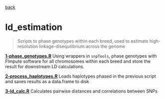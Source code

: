 [back](../README.md)

# ld_estimation

> Scripts to phase genotypes within each breed, used to estimate
> high-resolution linkage-disequilibrium across the genome

[**1-phase_genotypes.R**](./scripts/1-phase_genotypes_literate/1-phase_genotypes.md)
Using wrappers in `snpTools`, phase genotypes with FImpute software for all chromosomes
within each breed and store the result for downstream LD calculations.

[**2-process_haplotypes.R**](./scripts/2-process_haplotypes_literate/2-process_haplotypes.md)
Loads haplotypes phased in the previous script and saves results as a data.frame
to disk

[**3-ld_calc.R**](./scripts/3-ld_calc_literate/3-ld_calc.md)
Calculates pairwise distances and correlations between SNPs
